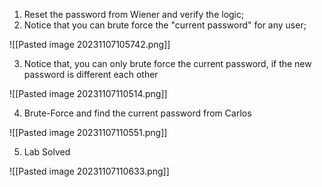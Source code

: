 

1. Reset the password from Wiener and verify the logic;
2. Notice that you can brute force the "current password" for any user;

![[Pasted image 20231107105742.png]]

3. Notice that, you can only brute force the current password, if the new password is different each other

![[Pasted image 20231107110514.png]]

4. Brute-Force and find the current password from Carlos

![[Pasted image 20231107110551.png]]

5. Lab Solved

![[Pasted image 20231107110633.png]]

